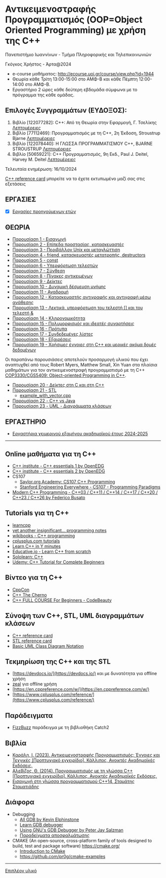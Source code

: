 # Αντικειμενοστραφής Προγραμματισμός (OOP=Object Oriented Programming) με χρήση της C++

  Πανεπιστήμιο Ιωαννίνων - Τμήμα Πληροφορικής και Τηλεπικοινωνιών
  
  Γκόγκος Χρήστος - Άρτα@2024

* e-course μαθήματος: <http://ecourse.uoi.gr/course/view.php?id=1944>
* Θεωρία κάθε Τρίτη 13:00-15:00 στο ΑΜΦ-Β και κάθε Πέμπτη 12:00-14:00 στο ΑΜΦ-Β.
* Εργαστήριο 2 ώρες κάθε δεύτερη εβδομάδα σύμφωνα με το πρόγραμμα της κάθε ομάδας.

## Επιλογές Συγγραμμάτων (ΕΥΔΟΞΟΣ):

1. Βιβλίο [122077282]: C++: Από τη Θεωρία στην Εφαρμογή, Γ. Τσελίκης [Λεπτομέρειες](https://service.eudoxus.gr/search/#a/id:122077282/0) 
2. Βιβλίο [77112469]: Προγραμματισμός με τη C++, 2η Έκδοση, Stroustrup Bjarne [Λεπτομέρειες](https://service.eudoxus.gr/search/#a/id:77112469/0)
3. Βιβλίο [122078440]: Η ΓΛΩΣΣΑ ΠΡΟΓΡΑΜΜΑΤΙΣΜΟΥ C++, BJARNE STROUSTRUP [Λεπτομέρειες](https://service.eudoxus.gr/search/#a/id:122078440/0)
4. Βιβλίο [50659221]: C++ Προγραμματισμός, 9η Εκδ., Paul J. Deitel, Harvey M. Deitel [Λεπτομέρειες](https://service.eudoxus.gr/search/#a/id:50659221/0)

Τελευταία ενημέρωση: 16/10/2024

<!-- [Ύλη προόδου](./proodos-20231208.md) - ημερομηνία προόδου ~~8/12/2023 14:00-16:00~~

[Ύλη τελικής εξέτασης](./final-202401.md) - ημερομηνία τελικής εξέτασης 19/2/2024 12:00-15:00 -->

[C++ reference card](./resources/Cpp_refcard.pdf) μπορείτε να το έχετε εκτυπωμένο μαζί σας στις εξετάσεις

<!-- * [Θέματα γενικής επανάληψης](./recitation/recitation.md)
* [Θέματα προετοιμασίας Α (για την πρόοδο)](./preparation/proodos.pdf)
  * [Λύση θέματος 1](./preparation/prepare01.cpp)
  * [Λύση θέματος 2](./preparation/prepare02.cpp)
  * [Λύση θέματος 3](./preparation/prepare03.cpp)
* [Θέματα προετοιμασίας Β (για την πρόοδο)](./preparation/20190415_proodos_a.pdf)
  * [Λύση θέματος 1](./preparation/proodos20190415a_1.cpp)
  * [Λύση θέματος 2](./preparation/proodos20190415a_2.cpp)
* [Θέματα προετοιμασίας Γ (για την πρόοδο)](./preparation/20190415_proodos_b.pdf)
  * [Λύση θέματος 1](./preparation/proodos20190415b_1.cpp)
  * [Λύση θέματος 2](./preparation/proodos20190415b_2.cpp)
* [Θέματα πρόοδου](./preparation/20231208%20-%20ΠΡΟΟΔΟΣ.pdf)
  * [Λύση θέματος 1](./preparation/q1.cpp)
  * [Λύση θέματος 2](./preparation/q2.cpp)
  * [Λύση θέματος 3](./preparation/q3.cpp)
* [Θέματα προετοιμασίας Δ](./preparation/telikes.pdf)
  * [Λύση θέματος 1](./preparation/prepare04.cpp)
  * [Λύση θέματος 2](./preparation/prepare09.cpp)
  * [Λύση θέματος 3](./preparation/prepare05.cpp)
  * [Λύση θέματος 4](./preparation/prepare06.cpp)
  * [Λύση θέματος 5](./preparation/prepare07.cpp)
* [Προσομοίωση εξετάσεων](./preparation/20220120%20-%20ΠΡΟΣΟΜΟΙΩΣΗ%20ΕΞΕΤΑΣΗΣ.pdf)
  * [Λύση θέματος 1](./preparation/prepare20220120_q1.cpp)
  * [Λύση θέματος 2a](./preparation/prepare20220120_q2a.cpp)
  * [Λύση θέματος 2b](./preparation/prepare20220120_q2b.cpp)
  * [Λύση θέματος 2c](./preparation/prepare20220120_q2c.cpp)
  * [Λύση θέματος 3](./preparation/prepare20220120_q3.cpp) -->

## ΕΡΓΑΣΙΕΣ

- [X] [Εργασίες προηγούμενων ετών](./past_projects.md)


## ΘΕΩΡΙΑ

* [Παρουσίαση 1 - Εισαγωγή](./OOP1.pdf)
* [Παρουσίαση 2 - Επίπεδα προστασίας, κατασκευαστές](./OOP2.pdf)
* [Παρουσίαση 3 - Περιβάλλον Unix και μεταγλώττιση](./OOP3.pdf)
* [Παρουσίαση 4 - friend, κατασκευαστές μετατροπής, destructors](./OOP4.pdf)
* [Παρουσίαση 5 - const](./OOP5.pdf)
* [Παρουσίαση 6 - Υπερφόρτωση τελεστών](./OOP6.pdf)
* [Παρουσίαση 7 - Σύνθεση](./OOP7.pdf)
* [Παρουσίαση 8 - Πίνακες αντικειμένων](./OOP8.pdf)
* [Παρουσίαση 9 - Δείκτες](./OOP9.pdf)
* [Παρουσίαση 10 - Δυναμική δέσμευση μνήμης](./OOP10.pdf)
* [Παρουσίαση 11 - Αναδρομή](./OOP11.pdf)
* [Παρουσίαση 12 - Κατασκευαστής αντιγραφής και αντιγραφή μέσω ανάθεσης](./OOP12.pdf)
* [Παρουσίαση 13 - Λεκτικά, υπερφόρτωση του τελεστή [] και του τελεστή &](./OOP13.pdf)
* [Παρουσίαση 14 - Κληρονομικότητα](./OOP14.pdf)
* [Παρουσίαση 15 - Πολυμορφισμός και ιδεατές συναρτήσεις](./OOP15.pdf)
* [Παρουσίαση 16 - Πρότυπα](./OOP16.pdf)
* [Παρουσίαση 17 - Συνδεδεμένες λίστες](./OOP17.pdf)
* [Παρουσίαση 18 - Εξαιρέσεις](./OOP18.pdf)
* [Παρουσίαση 19 - Χρήσιμες έννοιες στη C++ και μερικές ακόμα δομές δεδομένων](./OOP19.pdf)
  
Οι παραπάνω παρουσιάσεις αποτελούν προσαρμογή υλικού που έχει αναπτυχθεί από τους Robert Myers, Matthew Small, Xin Yuan στα πλαίσια μαθημάτων για τον αντικειμενοστραφή προγραμματισμό με τη C++ [COP3330/CGS5409: Object-oriented Programming in C++](http://www.cs.fsu.edu/~xyuan/cop3330/).

* [Παρουσίαση 20 - Δείκτες στη C και στη C++](./various/pointers/Pointers%20in%20C%20and%20C++.pdf) 
* [Παρουσίαση 21 - STL](./STL.pdf)
  * [example_with_vector.cpp](./cpp_playground//ex046/example_with_vector.cpp)
* [Παρουσίαση 22 - C++ vs Java](./C++%20vs%20Java.pdf)
* [Παρουσίαση 23 - UML - Διαγράμματα κλάσεων](./UML.pdf)
  
## ΕΡΓΑΣΤΗΡΙΟ

<!-- * [<mark>Εργαστήρια χειμερινού εξαμήνου ακαδημαϊκού έτους 2023-2024</mark>](./lab2023-2024f/README.md) -->
* [Εργαστήρια χειμερινού εξαμήνου ακαδημαϊκού έτους 2024-2025](./lab2024-2025f/README.md)

---

## Online μαθήματα για τη C++

* [C++ institute - C++ essentials 1 by OpenEDG](https://edube.org/study/cppe1)
* [C++ institute - C++ essentials 2 by OpenEDG](https://edube.org/study/cppe2)
* CS107
  * [Saylor.org Academy: CS107 C++ Programming](https://learn.saylor.org/course/view.php?id=65)
  * [Stanford Engineering Everywhere - CS107 - Programming Paradigms](https://see.stanford.edu/Course/CS107/198)
* [Modern C++ Programming - C++03 / C++11 / C++14 / C++17 / C++20 / C++23 / C++26 by Federico Busato](https://federico-busato.github.io/Modern-CPP-Programming/)


## Tutorials για τη C++

* [learncpp](https://www.learncpp.com/)
* [yet another insignificant... programming notes](https://www3.ntu.edu.sg/home/ehchua/programming/index.html#Cpp)
* [wikibooks - C++ programming](https://en.wikibooks.org/wiki/C%2B%2B_Programming)
* [cplusplus.com tutorials](http://www.cplusplus.com/doc/tutorial/)
* [Learn C++ in Y minutes](https://learnxinyminutes.com/docs/c++/)
* [Educative.io - Learn C++ from scratch](https://www.educative.io/courses/learn-cpp-from-scratch)
* [Sololearn: C++](https://www.sololearn.com/Play/CPlusPlus)
* [Udemy: C++ Tutorial for Complete Beginners](https://www.udemy.com/course/free-learn-c-tutorial-beginners/)

## Βίντεο για τη C++

* [CppCon](https://www.youtube.com/user/CppCon/videos)
* [C++ The Cherno](https://www.youtube.com/watch?v=18c3MTX0PK0&list=PLlrATfBNZ98dudnM48yfGUldqGD0S4FFb)
* [C++ FULL COURSE For Beginners - CodeBeauty](https://www.youtube.com/watch?v=wN0x9eZLix4)

## Σύνοψη των C++, STL, UML διαγραμμάτων κλάσεων 

* [C++ reference card](./resources/Cpp_refcard.pdf)
* [STL reference card](./resources/stlqr-a4-1.33.pdf)
* [Basic UML Class Diagram Notation](./resources/UMLNotationSummary.pdf)

## Τεκμηρίωση της C++ και της STL

* [https://devdocs.io/](https://devdocs.io/) και με δυνατότητα για offline χρήση
* [zeal](https://zealdocs.org/) για offline χρήση
* [https://en.cppreference.com/w/](https://en.cppreference.com/w/)
* [https://www.cplusplus.com/reference/](https://www.cplusplus.com/reference/)


## Παράδειγματα 

* [FizzBuzz](./catch2_examples/fizzbuzz/README.md) παράδειγμα με τη βιβλιοθήκη Catch2

<!-- * [<mark>Ανακατεύθυνση εισόδου</mark>](./cpp_playground/ex112/README.md)   -->

## Βιβλία

* [Καράλη, Ι. (2023). Αντικειμενοστραφής Προγραμματισμός: Έννοιες και Τεχνικές [Προπτυχιακό εγχειρίδιο]. Κάλλιπος, Ανοικτές Ακαδημαϊκές Εκδόσεις.](https://dx.doi.org/10.57713/kallipos-280)
* [Αλεβίζος, Θ. (2014). Προγραμματισμός με τη γλώσσα C++ [Προπτυχιακό εγχειρίδιο]. Κάλλιπος, Ανοικτές Ακαδημαϊκές Εκδόσεις.](https://dx.doi.org/10.57713/kallipos-442)
* [Εισαγωγή στη γλώσσα προγραμματισμού C++14, Σταμάτης Σταματιάδης](https://raw.githubusercontent.com/sstamat/mybooks/main/cppbook.pdf)

## Διάφορα

* Debugging
  * [All GDB by Kevin Elphinstone](https://www.cse.unsw.edu.au/~learn/debugging/modules/all_gdb/)
  * [Learn GDB debugger](https://www.bitdegree.org/learn/gdb-debugger)
  * [Using GNU's GDB Debugger by Peter Jay Salzman](http://www.dirac.org/linux/gdb/)
  * [Παραδείγματα αποσφαλμάτωσης](./various/DEBUG_EXAMPLES/README.md) 
* CMAKE (An open-source, cross-platform family of tools designed to build, test and package software) <https://cmake.org/>
  * [Introduction to CMake](https://enccs.github.io/intro-cmake/)
  * <https://github.com/pr0g/cmake-examples>

<!-- * make
  * [Make for Windows](http://gnuwin32.sourceforge.net/packages/make.htm) -->

---

[Επιπλέον υλικό](./more_resources.md)
